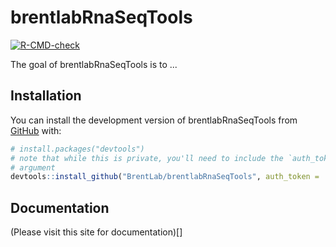
# brentlabRnaSeqTools

<!-- badges: start -->
[![R-CMD-check](https://github.com/BrentLab/brentlabRnaSeqTools/workflows/R-CMD-check/badge.svg)](https://github.com/BrentLab/brentlabRnaSeqTools/actions)
<!-- badges: end -->

The goal of brentlabRnaSeqTools is to ...

## Installation

You can install the development version of brentlabRnaSeqTools from [GitHub](https://github.com/) with:

``` r
# install.packages("devtools")
# note that while this is private, you'll need to include the `auth_token` 
# argument
devtools::install_github("BrentLab/brentlabRnaSeqTools", auth_token = 'asdf...')
```

## Documentation

(Please visit this site for documentation)[]

